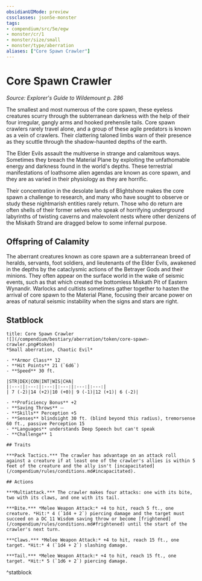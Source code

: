 ```yaml
---
obsidianUIMode: preview
cssclasses: json5e-monster
tags:
- compendium/src/5e/egw
- monster/cr/1
- monster/size/small
- monster/type/aberration
aliases: ["Core Spawn Crawler"]
---
```

# Core Spawn Crawler
*Source: Explorer's Guide to Wildemount p. 286*  

The smallest and most numerous of the core spawn, these eyeless creatures scurry through the subterranean darkness with the help of their four irregular, gangly arms and hooked prehensile tails. Core spawn crawlers rarely travel alone, and a group of these agile predators is known as a vein of crawlers. Their clattering taloned limbs warn of their presence as they scuttle through the shadow-haunted depths of the earth.

The Elder Evils assault the multiverse in strange and calamitous ways. Sometimes they breach the Material Plane by exploiting the unfathomable energy and darkness found in the world's depths. These terrestrial manifestations of loathsome alien agendas are known as core spawn, and they are as varied in their physiology as they are horrific.

Their concentration in the desolate lands of Blightshore makes the core spawn a challenge to research, and many who have sought to observe or study these nightmarish entities rarely return. Those who do return are often shells of their former selves who speak of horrifying underground labyrinths of twisting caverns and malevolent nests where other denizens of the Miskath Strand are dragged below to some infernal purpose.

## Offspring of Calamity

The aberrant creatures known as core spawn are a subterranean breed of heralds, servants, foot soldiers, and lieutenants of the Elder Evils, awakened in the depths by the cataclysmic actions of the Betrayer Gods and their minions. They often appear on the surface world in the wake of seismic events, such as that which created the bottomless Miskath Pit of Eastern Wynandir. Warlocks and cultists sometimes gather together to hasten the arrival of core spawn to the Material Plane, focusing their arcane power on areas of natural seismic instability when the signs and stars are right.

## Statblock

```ad-statblock
title: Core Spawn Crawler
![](/compendium/bestiary/aberration/token/core-spawn-crawler.png#token)
*Small aberration, Chaotic Evil*

- **Armor Class** 12 
- **Hit Points** 21 (`6d6`)
- **Speed** 30 ft.

|STR|DEX|CON|INT|WIS|CHA|
|:---:|:---:|:---:|:---:|:---:|:---:|
| 7 (-2)|14 (+2)|10 (+0)| 9 (-1)|12 (+1)| 6 (-2)|

- **Proficiency Bonus** +2
- **Saving Throws** ⏤
- **Skills** Perception +5
- **Senses** blindsight 30 ft. (blind beyond this radius), tremorsense 60 ft., passive Perception 15
- **Languages** understands Deep Speech but can't speak
- **Challenge** 1

## Traits

***Pack Tactics.*** The crawler has advantage on an attack roll against a creature if at least one of the crawler's allies is within 5 feet of the creature and the ally isn't [incapacitated](/compendium/rules/conditions.md#incapacitated).

## Actions

***Multiattack.*** The crawler makes four attacks: one with its bite, two with its claws, and one with its tail.

***Bite.*** *Melee Weapon Attack:* +4 to hit, reach 5 ft., one creature. *Hit:* 4 (`1d4 + 2`) piercing damage and the target must succeed on a DC 11 Wisdom saving throw or become [frightened](/compendium/rules/conditions.md#frightened) until the start of the crawler's next turn.

***Claws.*** *Melee Weapon Attack:* +4 to hit, reach 15 ft., one target. *Hit:* 4 (`1d4 + 2`) slashing damage.

***Tail.*** *Melee Weapon Attack:* +4 to hit, reach 15 ft., one target. *Hit:* 5 (`1d6 + 2`) piercing damage.
```
^statblock